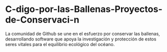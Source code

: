 # C-digo-por-las-Ballenas-Proyectos-de-Conservaci-n
La comunidad de Github se une en el esfuerzo por conservar las ballenas, desarrollando software que apoya la investigación y protección de estos seres vitales para el equilibrio ecológico del océano.
